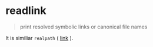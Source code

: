 # readlink

> print resolved symbolic links or canonical file names

It is similiar `realpath` ( [link](/cmd/r/realpath.md) ).
